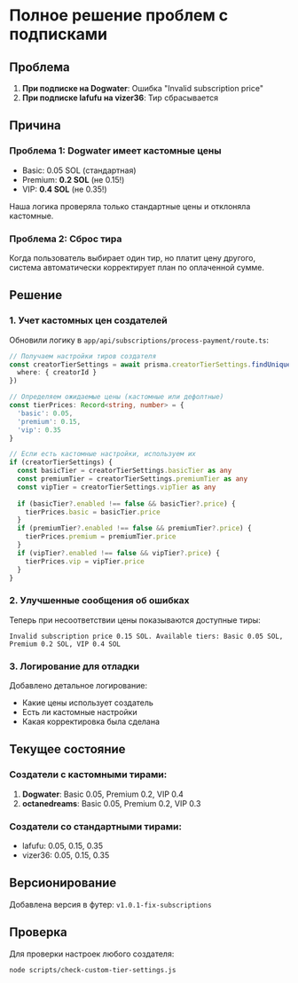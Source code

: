 # Полное решение проблем с подписками

## Проблема

1. **При подписке на Dogwater**: Ошибка "Invalid subscription price"
2. **При подписке lafufu на vizer36**: Тир сбрасывается

## Причина

### Проблема 1: Dogwater имеет кастомные цены
- Basic: 0.05 SOL (стандартная)
- Premium: **0.2 SOL** (не 0.15!)
- VIP: **0.4 SOL** (не 0.35!)

Наша логика проверяла только стандартные цены и отклоняла кастомные.

### Проблема 2: Сброс тира
Когда пользователь выбирает один тир, но платит цену другого, система автоматически корректирует план по оплаченной сумме.

## Решение

### 1. Учет кастомных цен создателей

Обновили логику в `app/api/subscriptions/process-payment/route.ts`:

```typescript
// Получаем настройки тиров создателя
const creatorTierSettings = await prisma.creatorTierSettings.findUnique({
  where: { creatorId }
})

// Определяем ожидаемые цены (кастомные или дефолтные)
const tierPrices: Record<string, number> = {
  'basic': 0.05,
  'premium': 0.15,
  'vip': 0.35
}

// Если есть кастомные настройки, используем их
if (creatorTierSettings) {
  const basicTier = creatorTierSettings.basicTier as any
  const premiumTier = creatorTierSettings.premiumTier as any
  const vipTier = creatorTierSettings.vipTier as any
  
  if (basicTier?.enabled !== false && basicTier?.price) {
    tierPrices.basic = basicTier.price
  }
  if (premiumTier?.enabled !== false && premiumTier?.price) {
    tierPrices.premium = premiumTier.price
  }
  if (vipTier?.enabled !== false && vipTier?.price) {
    tierPrices.vip = vipTier.price
  }
}
```

### 2. Улучшенные сообщения об ошибках

Теперь при несоответствии цены показываются доступные тиры:

```
Invalid subscription price 0.15 SOL. Available tiers: Basic 0.05 SOL, Premium 0.2 SOL, VIP 0.4 SOL
```

### 3. Логирование для отладки

Добавлено детальное логирование:
- Какие цены использует создатель
- Есть ли кастомные настройки
- Какая корректировка была сделана

## Текущее состояние

### Создатели с кастомными тирами:
1. **Dogwater**: Basic 0.05, Premium 0.2, VIP 0.4
2. **octanedreams**: Basic 0.05, Premium 0.2, VIP 0.3

### Создатели со стандартными тирами:
- lafufu: 0.05, 0.15, 0.35
- vizer36: 0.05, 0.15, 0.35

## Версионирование

Добавлена версия в футер: `v1.0.1-fix-subscriptions`

## Проверка

Для проверки настроек любого создателя:
```bash
node scripts/check-custom-tier-settings.js
``` 